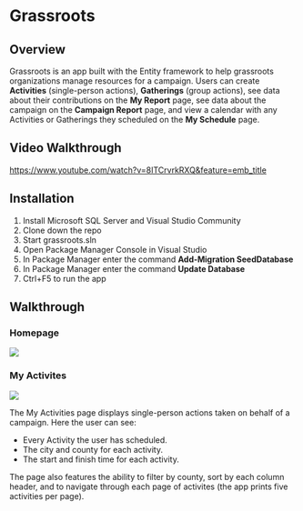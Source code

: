 # Grassroots

## Overview
Grassroots is an app built with the Entity framework to help grassroots organizations manage resources for a campaign.  Users can create **Activities** (single-person actions), **Gatherings** (group actions), see data about their contributions on the **My Report** page, see data about the campaign on the **Campaign Report** page, and view a calendar with any Activities or Gatherings they scheduled on the **My Schedule** page.  

## Video Walkthrough
https://www.youtube.com/watch?v=8ITCrvrkRXQ&feature=emb_title

## Installation
1.  Install Microsoft SQL Server and Visual Studio Community
2.  Clone down the repo
3.  Start grassroots.sln
4.  Open Package Manager Console in Visual Studio
5.  In Package Manager enter the command **Add-Migration SeedDatabase**
6.  In Package Manager enter the command **Update Database**
7.  Ctrl+F5 to run the app

## Walkthrough

### Homepage
<img src="https://user-images.githubusercontent.com/62182071/103713943-7fe9a880-4f8b-11eb-8452-11d75af2c19d.png">

### My Activites
<img src="https://user-images.githubusercontent.com/62182071/103714488-c390e200-4f8c-11eb-8e0a-64a31d3f3669.png">

The My Activities page displays single-person actions taken on behalf of a campaign.  Here the user can see:
* Every Activity the user has scheduled.
* The city and county for each activity.
* The start and finish time for each activity.

The page also features the ability to filter by county, sort by each column header, and to navigate through each page of activites (the app prints five activities per page).
